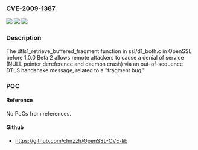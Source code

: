 ### [CVE-2009-1387](https://cve.mitre.org/cgi-bin/cvename.cgi?name=CVE-2009-1387)
![](https://img.shields.io/static/v1?label=Product&message=n%2Fa&color=blue)
![](https://img.shields.io/static/v1?label=Version&message=n%2Fa&color=blue)
![](https://img.shields.io/static/v1?label=Vulnerability&message=n%2Fa&color=brighgreen)

### Description

The dtls1_retrieve_buffered_fragment function in ssl/d1_both.c in OpenSSL before 1.0.0 Beta 2 allows remote attackers to cause a denial of service (NULL pointer dereference and daemon crash) via an out-of-sequence DTLS handshake message, related to a "fragment bug."

### POC

#### Reference
No PoCs from references.

#### Github
- https://github.com/chnzzh/OpenSSL-CVE-lib

